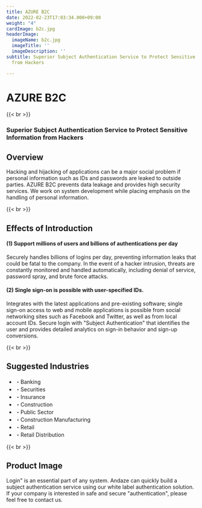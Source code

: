 ```yaml
---
title: AZURE B2C
date: 2022-02-23T17:03:34.000+09:00
weight: "4"
cardImage: b2c.jpg
headerImage:
  imageName: b2c.jpg
  imageTitle: ''
  imageDescription: ''
subtitle: Superior Subject Authentication Service to Protect Sensitive Information
  from Hackers

---
```

# AZURE B2C

{{< br >}}

### Superior Subject Authentication Service to Protect Sensitive Information from Hackers

## Overview

Hacking and hijacking of applications can be a major social problem if personal information such as IDs and passwords are leaked to outside parties. AZURE B2C prevents data leakage and provides high security services. We work on system development while placing emphasis on the handling of personal information.

{{< br >}}

## Effects of Introduction

#### (1) Support millions of users and billions of authentications per day

Securely handles billions of logins per day, preventing information leaks that could be fatal to the company. In the event of a hacker intrusion, threats are constantly monitored and handled automatically, including denial of service, password spray, and brute force attacks.

#### (2) Single sign-on is possible with user-specified IDs.

Integrates with the latest applications and pre-existing software; single sign-on access to web and mobile applications is possible from social networking sites such as Facebook and Twitter, as well as from local account IDs. Secure login with "Subject Authentication" that identifies the user and provides detailed analytics on sign-in behavior and sign-up conversions.

{{< br >}}

## Suggested Industries

* ・Banking
* ・Securities
* ・Insurance
* ・Construction
* ・Public Sector
* ・Construction Manufacturing
* ・Retail
* ・Retail Distribution

{{< br >}}

## Product Image

Login" is an essential part of any system. Andaze can quickly build a subject authentication service using our white label authentication solution. If your company is interested in safe and secure "authentication", please feel free to contact us.